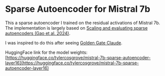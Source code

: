 # Sparse Autoencoder for Mistral 7b

This a sparse autoencoder I trained on the residual activations of Mistral 7b. The implementation is largely based on [Scaling and evaluating sparse autoencoders (Gao et al. 2024)](https://arxiv.org/abs/2406.04093v1).

I was inspired to do this after seeing [Golden Gate Claude](https://www.anthropic.com/news/golden-gate-claude).

HuggingFace link for the model weights: [https://huggingface.co/tylercosgrove/mistral-7b-sparse-autoencoder-layer16](https://huggingface.co/tylercosgrove/mistral-7b-sparse-autoencoder-layer16)
